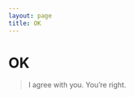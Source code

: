 ```yaml
---
layout: page
title: OK
---
```


# OK

> I agree with you. You’re right.


<!-- 

Gone without food on many nights.
Went to school without food.
No slippers.
Realize that cold nights can be made warm with warm clothings only in 10th grade. Always assume the winters will be like that.
Migrated from my home-town for better prospects to Bombay, by borrowing ₹10,000 from my aunt, who had always helped our family with food, books, and many others.
Stole food (potatoes, pumpkins, chillies, etc.) from the neighboring vegetable garden. They knew but didn't tell us. When they gave us the harvested vegetables regularly, I began to realize that they knew all along.
Started at a no-window single-room next to a cow-shed in Bombay.
Slept on a mosquito infested bench at a Bus-stop to save money before returning from appearing in an exam in Guwahati, back to Imphal.
Been teaching younger kids since 6th grade to earn my own school fees and pocket money. Relatives helped.

 -->